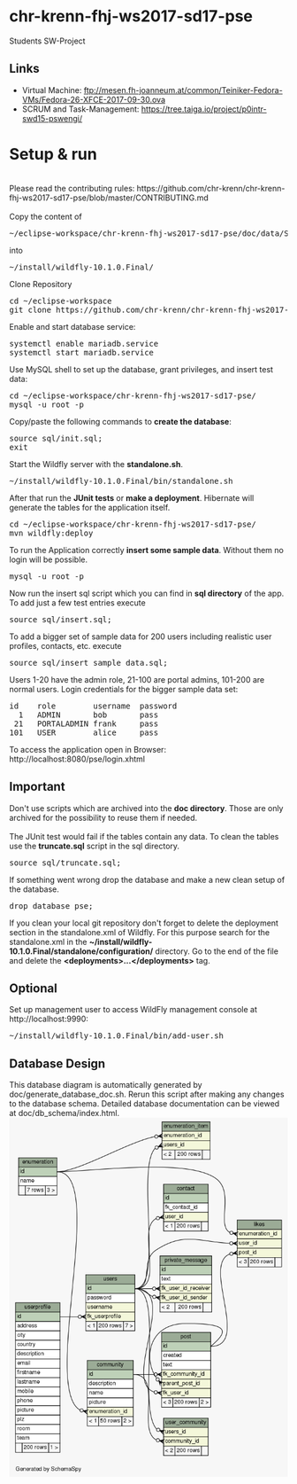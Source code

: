 # chr-krenn-fhj-ws2017-sd17-pse
Students SW-Project

## Links
* Virtual Machine: ftp://mesen.fh-joanneum.at/common/Teiniker-Fedora-VMs/Fedora-26-XFCE-2017-09-30.ova
* SCRUM and Task-Management: https://tree.taiga.io/project/p0intr-swd15-pswengi/

# Setup & run
<br/>
Please read the contributing rules: https://github.com/chr-krenn/chr-krenn-fhj-ws2017-sd17-pse/blob/master/CONTRIBUTING.md
<br/><br/>
Copy the content of 
<pre>~/eclipse-workspace/chr-krenn-fhj-ws2017-sd17-pse/doc/data/SETUP_WILDFLY/</pre>
into 
<pre>~/install/wildfly-10.1.0.Final/</pre>

Clone Repository
<pre>
cd ~/eclipse-workspace
git clone https://github.com/chr-krenn/chr-krenn-fhj-ws2017-sd17-pse
</pre>
Enable and start database service:
<pre>
systemctl enable mariadb.service
systemctl start mariadb.service
</pre>
Use MySQL shell to set up the database, grant privileges, and insert test data:
<pre>
cd ~/eclipse-workspace/chr-krenn-fhj-ws2017-sd17-pse/
mysql -u root -p
</pre>
Copy/paste the following commands to __create the database__:
<pre>
source sql/init.sql;
exit
</pre>
Start the Wildfly server with the __standalone.sh__.
<pre>
~/install/wildfly-10.1.0.Final/bin/standalone.sh
</pre>
After that run the __JUnit tests__ or __make a deployment__. Hibernate will generate the tables for the application itself.
<pre>
cd ~/eclipse-workspace/chr-krenn-fhj-ws2017-sd17-pse/
mvn wildfly:deploy
</pre>
To run the Application correctly __insert some sample data__. Without them no login will be possible.
<pre>
mysql -u root -p
</pre>
Now run the insert sql script which you can find in __sql directory__ of the app. To add just a few test entries execute
<pre>
source sql/insert.sql;
</pre>
To add a bigger set of sample data for 200 users including realistic user profiles, contacts, etc. execute
<pre>
source sql/insert_sample_data.sql;
</pre>
Users 1-20 have the admin role, 21-100 are portal admins, 101-200 are normal users.
Login credentials for the bigger sample data set:
<pre>
id    role        username  password
  1   ADMIN       bob       pass
 21   PORTALADMIN frank     pass
101   USER        alice     pass
</pre>

To access the application open in Browser: http://localhost:8080/pse/login.xhtml

## Important
Don't use scripts which are archived into the __doc directory__. Those are only archived for the possibility to reuse them if needed. <br/><br/>
The JUnit test would fail if the tables contain any data. To clean the tables use the __truncate.sql__ script in the sql directory. 
<pre>source sql/truncate.sql;</pre>
If something went wrong drop the database and make a new clean setup of the database. 
<pre>drop database pse;</pre>
If you clean your local git repository don't forget to delete the deployment section in the standalone.xml of Wildfly. For this purpose search for the standalone.xml in the __~/install/wildfly-10.1.0.Final/standalone/configuration/__ directory. Go to the end of the file and delete the __\<deployments\>...\<\/deployments\>__ tag.

## Optional
Set up management user to access WildFly management console at http://localhost:9990:
<pre>
~/install/wildfly-10.1.0.Final/bin/add-user.sh
</pre>

## Database Design
This database diagram is automatically generated by doc/generate_database_doc.sh. Rerun this script after making any changes to the database schema. Detailed database documentation can be viewed at doc/db_schema/index.html.
![Database Schema](doc/relationships.real.large.png)
